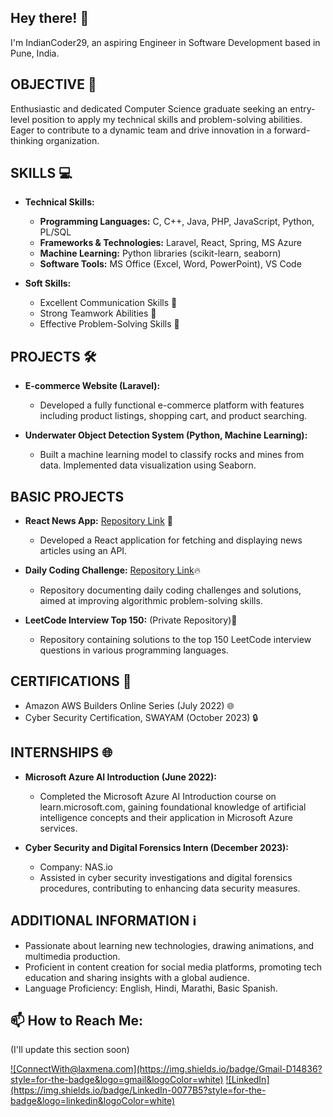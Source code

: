 <!-- Replace ./banner.png with the path to your banner image -->
<!--p align="center">
  <img src="" alt="Bishnoi Bajrang Banner Image"/>
</p-->

<h2>Hey there! 👋</h2>
I'm IndianCoder29, an aspiring Engineer in Software Development based in Pune, India.

<h2>OBJECTIVE 🚀</h2>

Enthusiastic and dedicated Computer Science graduate seeking an entry-level position to apply my technical skills and problem-solving abilities. Eager to contribute to a dynamic team and drive innovation in a forward-thinking organization.

<h2>SKILLS 💻</h2>

- **Technical Skills:**
  - **Programming Languages:** C, C++, Java, PHP, JavaScript, Python, PL/SQL
  - **Frameworks & Technologies:** Laravel, React, Spring, MS Azure
  - **Machine Learning:** Python libraries (scikit-learn, seaborn)
  - **Software Tools:** MS Office (Excel, Word, PowerPoint), VS Code

- **Soft Skills:**
  - Excellent Communication Skills 💬
  - Strong Teamwork Abilities 🤝
  - Effective Problem-Solving Skills 🧩

<h2>PROJECTS 🛠️</h2>

- **E-commerce Website (Laravel):**
  - Developed a fully functional e-commerce platform with features including product listings, shopping cart, and product searching.

- **Underwater Object Detection System (Python, Machine Learning):**
  - Built a machine learning model to classify rocks and mines from data. Implemented data visualization using Seaborn.

<h2>BASIC PROJECTS</h2>

- **React News App:** [Repository Link](https://github.com/bishnoibajrang/ReactNewsApp) 📰
  - Developed a React application for fetching and displaying news articles using an API.

- **Daily Coding Challenge:** [Repository Link](https://github.com/bishnoibajrang/DailyCodingChallenge)🔥
  - Repository documenting daily coding challenges and solutions, aimed at improving algorithmic problem-solving skills.

- **LeetCode Interview Top 150:**  (Private Repository)🌟
  - Repository containing solutions to the top 150 LeetCode interview questions in various programming languages.

<h2>CERTIFICATIONS 📜</h2>

- Amazon AWS Builders Online Series (July 2022) 🌐
- Cyber Security Certification, SWAYAM (October 2023) 🔒

<h2>INTERNSHIPS 🌐</h2>

- **Microsoft Azure AI Introduction (June 2022):**
  - Completed the Microsoft Azure AI Introduction course on learn.microsoft.com, gaining foundational knowledge of artificial intelligence concepts and their application in Microsoft Azure services.

- **Cyber Security and Digital Forensics Intern (December 2023):**
  - Company: NAS.io
  - Assisted in cyber security investigations and digital forensics procedures, contributing to enhancing data security measures.

<h2>ADDITIONAL INFORMATION ℹ️</h2>

- Passionate about learning new technologies, drawing animations, and multimedia production.
- Proficient in content creation for social media platforms, promoting tech education and sharing insights with a global audience.
- Language Proficiency: English, Hindi, Marathi, Basic Spanish.

<h2>📫 How to Reach Me:</h2>

<p>(I'll update this section soon)</p>
<a href="mailto:ConnectWith@laxmena.com">![ConnectWith@laxmena.com](https://img.shields.io/badge/Gmail-D14836?style=for-the-badge&logo=gmail&logoColor=white)</a> <a href="https://www.linkedin.com/in/lakshmanan-meiyappan/">![LinkedIn](https://img.shields.io/badge/LinkedIn-0077B5?style=for-the-badge&logo=linkedin&logoColor=white)</a>
